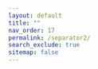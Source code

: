 ```yaml
---
layout: default
title: ""
nav_order: 17
permalink: /separator2/
search_exclude: true
sitemap: false
---
```

